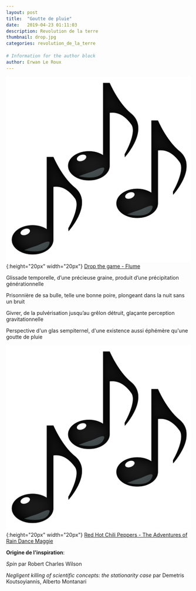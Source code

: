 ```yaml
---
layout: post
title:  "Goutte de pluie"
date:   2019-04-23 01:11:03
description: Revolution de la terre
thumbnail: drop.jpg
categories: revolution_de_la_terre

# Information for the author block
author: Erwan Le Roux
---
```





![](/assets/img/notes.png){:height="20px" width="20px"} [Drop the game - Flume][link1] 

Glissade temporelle, d’une précieuse graine, produit d’une précipitation générationnelle

Prisonnière de sa bulle, telle une bonne poire, plongeant dans la nuit sans un bruit

Givrer, de la pulvérisation jusqu’au grêlon détruit, glaçante perception gravitationnelle

Perspective d'un glas sempiternel, d'une existence aussi éphémère qu'une goutte de pluie


![](/assets/img/notes.png){:height="20px" width="20px"} [Red Hot Chili Peppers - The Adventures of Rain Dance Maggie][link2] 

[link1]: https://www.youtube.com/watch?v=6vopR3ys8Kw
[link2]: https://www.youtube.com/watch?v=RtBbinpK5XI

**Origine de l'inspiration**: 

_Spin_ par Robert Charles Wilson 

_Negligent killing of scientific concepts: the stationarity case_ par Demetris Koutsoyiannis, 
Alberto Montanari
